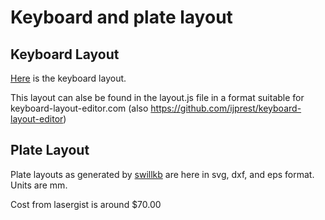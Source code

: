# Keyboard and plate layout #

## Keyboard Layout ##

[Here](http://www.keyboard-layout-editor.com/##@_switchMount=cherry%3B&@=~%0AESC&=!%0A1&=%2F@%0A2&=%23%0A3&=$%0A4&=%25%0A5&=%5E%0A6&=%2F&%0A7&=*%0A8&=(%0A9&=)%0A0&=%2F_%0A-&=+%0A%2F=&_w:2%3B&=Backspace%3B&@_w:1.5%3B&=Tab&=Q&=W&=E&=R&=T&=Y&=U&=I&=O&=P&=%7B%0A%5B&=%7D%0A%5D&_w:1.5%3B&=%7C%0A%5C%3B&@_w:1.75%3B&=Ctrl&=A&=S&=D&=F&=G&=H&=J&=K&=L&=%2F:%0A%2F%3B&=%22%0A'&_w:2.25%3B&=Enter%3B&@_x:1&w:1.25%3B&=Shift&=Z&=X&=C&=V&=B&=N&=M&=%3C%0A,&=%3E%0A.&=%3F%0A%2F%2F&_w:1.75%3B&=Shift%3B&@_x:1&w:1.25%3B&=Ctrl&_w:1.25%3B&=Alt&_w:1.25%3B&=Meta&_w:2%3B&=FN&_a:7&w:2%3B&=&_a:4&w:1.25%3B&=Meta&=Up&=Down&=Right&=Left) is the keyboard layout.

This layout can alse be found in the layout.js file in a format
suitable for keyboard-layout-editor.com (also
https://github.com/ijprest/keyboard-layout-editor)

## Plate Layout ##

Plate layouts as generated by [swillkb](http://builder.swillkb.com/) are here in svg, dxf, and eps format.  Units are mm.

Cost from lasergist is around $70.00

